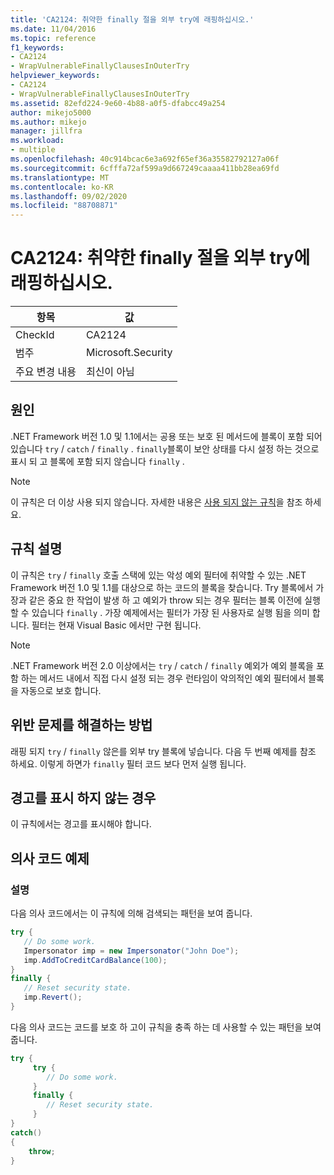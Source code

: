 ```yaml
---
title: 'CA2124: 취약한 finally 절을 외부 try에 래핑하십시오.'
ms.date: 11/04/2016
ms.topic: reference
f1_keywords:
- CA2124
- WrapVulnerableFinallyClausesInOuterTry
helpviewer_keywords:
- CA2124
- WrapVulnerableFinallyClausesInOuterTry
ms.assetid: 82efd224-9e60-4b88-a0f5-dfabcc49a254
author: mikejo5000
ms.author: mikejo
manager: jillfra
ms.workload:
- multiple
ms.openlocfilehash: 40c914bcac6e3a692f65ef36a35582792127a06f
ms.sourcegitcommit: 6cfffa72af599a9d667249caaaa411bb28ea69fd
ms.translationtype: MT
ms.contentlocale: ko-KR
ms.lasthandoff: 09/02/2020
ms.locfileid: "88708871"
---
```

# <a name="ca2124-wrap-vulnerable-finally-clauses-in-outer-try"></a>CA2124: 취약한 finally 절을 외부 try에 래핑하십시오.

|항목|값|
|-|-|
|CheckId|CA2124|
|범주|Microsoft.Security|
|주요 변경 내용|최신이 아님|

## <a name="cause"></a>원인
.NET Framework 버전 1.0 및 1.1에서는 공용 또는 보호 된 메서드에 블록이 포함 되어 있습니다 `try` / `catch` / `finally` . `finally`블록이 보안 상태를 다시 설정 하는 것으로 표시 되 고 블록에 포함 되지 않습니다 `finally` .

> [!NOTE]
> 이 규칙은 더 이상 사용 되지 않습니다. 자세한 내용은 [사용 되지 않는 규칙](fxcop-rule-port-status.md#deprecated-rules)을 참조 하세요.

## <a name="rule-description"></a>규칙 설명
이 규칙은 `try` / `finally` 호출 스택에 있는 악성 예외 필터에 취약할 수 있는 .NET Framework 버전 1.0 및 1.1를 대상으로 하는 코드의 블록을 찾습니다. Try 블록에서 가장과 같은 중요 한 작업이 발생 하 고 예외가 throw 되는 경우 필터는 블록 이전에 실행할 수 있습니다 `finally` . 가장 예제에서는 필터가 가장 된 사용자로 실행 됨을 의미 합니다. 필터는 현재 Visual Basic 에서만 구현 됩니다.

> [!NOTE]
> .NET Framework 버전 2.0 이상에서는 `try` / `catch` /  `finally` 예외가 예외 블록을 포함 하는 메서드 내에서 직접 다시 설정 되는 경우 런타임이 악의적인 예외 필터에서 블록을 자동으로 보호 합니다.

## <a name="how-to-fix-violations"></a>위반 문제를 해결하는 방법
래핑 되지 `try` / `finally` 않은를 외부 try 블록에 넣습니다. 다음 두 번째 예제를 참조 하세요. 이렇게 하면가 `finally` 필터 코드 보다 먼저 실행 됩니다.

## <a name="when-to-suppress-warnings"></a>경고를 표시 하지 않는 경우
이 규칙에서는 경고를 표시해야 합니다.

## <a name="pseudo-code-example"></a>의사 코드 예제

### <a name="description"></a>설명

다음 의사 코드에서는 이 규칙에 의해 검색되는 패턴을 보여 줍니다.

```csharp
try {
   // Do some work.
   Impersonator imp = new Impersonator("John Doe");
   imp.AddToCreditCardBalance(100);
}
finally {
   // Reset security state.
   imp.Revert();
}
```

다음 의사 코드는 코드를 보호 하 고이 규칙을 충족 하는 데 사용할 수 있는 패턴을 보여 줍니다.

```csharp
try {
     try {
        // Do some work.
     }
     finally {
        // Reset security state.
     }
}
catch()
{
    throw;
}
```
